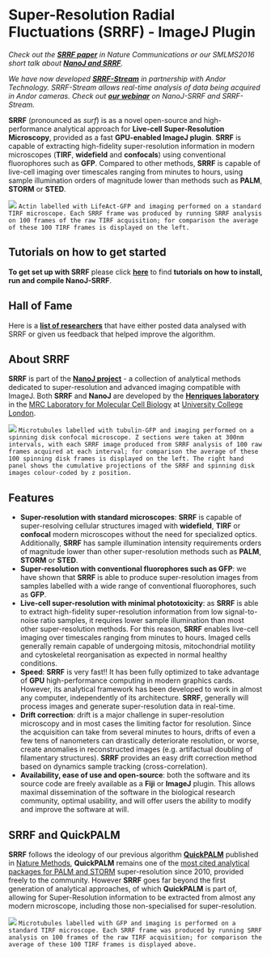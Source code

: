 # Super-Resolution Radial Fluctuations (SRRF) - ImageJ Plugin #

*Check out the **[SRRF paper](http://www.nature.com/articles/ncomms12471)** in Nature Communications or our SMLMS2016 short talk about [**NanoJ and SRRF**](https://www.youtube.com/watch?v=HjrcM8NfWJE).* 

*We have now developed [**SRRF-Stream**](http://www.andor.com/srrf-stream?gclid=CjwKCAjwtdbLBRALEiwAm8pA5ZtXUvog5Uq-ENVIHr0dVeZYDYQt8M_eJQYfjSyhyJ96Cb2Jw2cotBoCIaAQAvD_BwE) in partnership with Andor Technology. SRRF-Stream allows real-time analysis of data being acquired in Andor cameras. Check out [**our webinar**](http://www.andor.com/learning-academy/nanoj-srrf-and-srrf-stream-fast-live-cell-conventional-fluorophore-super-resolution-for-most-modern-microscopes-july-2017) on NanoJ-SRRF and SRRF-Stream.*

**SRRF** (pronounced as *surf*) is as a novel open-source and high-performance analytical approach for **Live-cell Super-Resolution Microscopy**, provided as a fast **GPU-enabled ImageJ plugin**. **SRRF** is capable of extracting high-fidelity super-resolution information in modern microscopes (**TIRF**, **widefield** and **confocals**) using conventional fluorophores such as **GFP**. Compared to other methods, **SRRF** is capable of live-cell imaging over timescales ranging from minutes to hours, using sample illumination orders of magnitude lower than methods such as **PALM**, **STORM** or **STED**.

[![](https://bitbucket.org/repo/MxA9bg/images/3159217949-test.jpg)](https://youtu.be/1o7TW32pUKE)
`Actin labelled with LifeAct-GFP and imaging performed on a standard TIRF microscope. Each SRRF frame was produced by running SRRF analysis on 100 frames of the raw TIRF acquisition; for comparison the average of these 100 TIRF frames is displayed on the left.`


## Tutorials on how to get started ##

**To get set up with SRRF** please click [**here**](https://bitbucket.org/rhenriqueslab/nanoj-srrf/wiki/Getting%20set%20up%20with%20SRRF) to find **tutorials on how to install, run and compile NanoJ-SRRF**.

## Hall of Fame ##

Here is a [**list of researchers**](https://bitbucket.org/rhenriqueslab/nanoj-srrf/wiki/Hall%20of%20Fame) that have either posted data analysed with SRRF or given us feedback that helped improve the algorithm.

## About SRRF ##

**SRRF** is part of the [**NanoJ project**](https://bitbucket.org/account/user/rhenriqueslab/projects/NANOJ) - a collection of analytical methods dedicated to super-resolution and advanced imaging compatible with ImageJ. Both **SRRF** and **NanoJ** are developed by the [**Henriques laboratory**](http://www.ucl.ac.uk/lmcb/users/ricardo-henriques) in the [MRC Laboratory for Molecular Cell Biology](http://www.ucl.ac.uk/lmcb/) at [University College London](http://www.ucl.ac.uk/).

[![](https://bitbucket.org/repo/MxA9bg/images/1852944901-youtube%20screenshot.jpg)](https://youtu.be/wb78HsPwQ38)
`Microtubules labelled with tubulin-GFP and imaging performed on a spinning disk confocal microscope. Z sections were taken at 300nm intervals, with each SRRF image produced from SRRF analysis of 100 raw frames acquired at each interval; for comparison the average of these 100 spinning disk frames is displayed on the left. The right hand panel shows the cumulative projections of the SRRF and spinning disk images colour-coded by z position.`

## Features ##

* **Super-resolution with standard microscopes**: **SRRF** is capable of super-resolving cellular structures imaged with **widefield**, **TIRF** or **confocal** modern microscopes without the need for specialized optics. Additionally, **SRRF** has sample illumination intensity requirements orders of magnitude lower than other super-resolution methods such as **PALM**, **STORM** or **STED**.
* **Super-resolution with conventional fluorophores such as GFP**: we have shown that **SRRF** is able to produce super-resolution images from samples labelled with a wide range of conventional fluorophores, such as **GFP**.
* **Live-cell super-resolution with minimal phototoxicity**: as **SRRF** is able to extract high-fidelity super-resolution information from low signal-to-noise ratio samples, it requires lower sample illumination than most other super-resolution methods. For this reason, **SRRF** enables live-cell imaging over timescales ranging from minutes to hours. Imaged cells generally remain capable of undergoing mitosis, mitochondrial motility and cytoskeletal reorganisation as expected in normal healthy conditions.
* **Speed**: **SRRF** is very fast!! It has been fully optimized to take advantage of **GPU** high-performance computing in modern graphics cards. However, its analytical framework has been developed to work in almost any computer, independently of its architecture. **SRRF**, generally will process images and generate super-resolution data in real-time.
* **Drift correction**: drift is a major challenge in super-resolution microscopy and in most cases the limiting factor for resolution. Since the acquisition can take from several minutes to hours, drifts of even a few tens of nanometers can drastically deteriorate resolution, or worse, create anomalies in reconstructed images (e.g. artifactual doubling of filamentary structures). **SRRF** provides an easy drift correction method based on dynamics sample tracking (cross-correlation).
* **Availability, ease of use and open-source**: both the software and its source code are freely available as a **Fiji** or **ImageJ** plugin. This allows maximal dissemination of the software in the biological research community, optimal usability, and will offer users the ability to modify and improve the software at will.

## SRRF and QuickPALM ##

**SRRF** follows the ideology of our previous algorithm [**QuickPALM**](https://code.google.com/archive/p/quickpalm/) published in [Nature Methods](http://www.nature.com/nmeth/journal/v7/n5/full/nmeth0510-339.html), **QuickPALM** remains one of the [most cited analytical packages for PALM and STORM](https://scholar.google.com/scholar_lookup?title=QuickPALM%3A+3D+real-time+photoactivation+nanoscopy+image+processing+in+ImageJ&author=Henriques&publication_year=2010) super-resolution since 2010, provided freely to the community. However **SRRF** goes far beyond the first generation of analytical approaches, of which **QuickPALM** is part of, allowing for Super-Resolution information to be extracted from almost any modern microscope, including those non-specialised for super-resolution.

[![](https://bitbucket.org/repo/MxA9bg/images/1948380863-MTs%20placeholder.jpg)](https://youtu.be/vR176IW0bPw)
`Microtubules labelled with GFP and imaging is performed on a standard TIRF microscope. Each SRRF frame was produced by running SRRF analysis on 100 frames of the raw TIRF acquisition; for comparison the average of these 100 TIRF frames is displayed above.`
